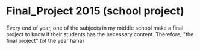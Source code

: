 # Final_Project 2015 (school project)
Every end of year, one of the subjects in my middle school make a final project to know if their students has the necessary content. Therefore, "the final project" (of the year haha)
